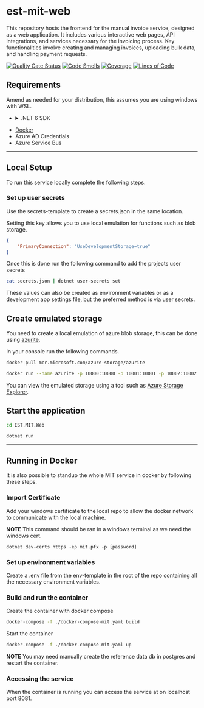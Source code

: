 # est-mit-web

This repository hosts the frontend for the manual invoice service, designed as a web application. It includes various interactive web pages, API integrations, and services necessary for the invoicing process. Key functionalities involve creating and managing invoices, uploading bulk data, and handling payment requests.

[![Quality Gate Status](https://sonarcloud.io/api/project_badges/measure?project=rpa-mit-web&metric=alert_status)](https://sonarcloud.io/summary/new_code?id=rpa-mit-web) [![Code Smells](https://sonarcloud.io/api/project_badges/measure?project=rpa-mit-web&metric=code_smells)](https://sonarcloud.io/summary/new_code?id=rpa-mit-web) [![Coverage](https://sonarcloud.io/api/project_badges/measure?project=rpa-mit-web&metric=coverage)](https://sonarcloud.io/summary/new_code?id=rpa-mit-web) [![Lines of Code](https://sonarcloud.io/api/project_badges/measure?project=rpa-mit-web&metric=ncloc)](https://sonarcloud.io/summary/new_code?id=rpa-mit-web)
## Requirements

Amend as needed for your distribution, this assumes you are using windows with WSL.

- <details>
    <summary> .NET 6 SDK </summary>
    
    #### Basic instructions for installing the .NET 6 SDK on a debian based system.
  
    Amend as needed for your distribution.

    ```bash
    wget https://packages.microsoft.com/config/debian/12/packages-microsoft-prod.deb -O packages-microsoft-prod.deb
    sudo dpkg -i packages-microsoft-prod.deb
    sudo apt-get update && sudo apt-get install -y dotnet-sdk-6.0
    ```
</details>

- [Docker](https://docs.docker.com/desktop/install/linux-install/)
- Azure AD Credentials
- Azure Service Bus
---
## Local Setup

To run this service locally complete the following steps.

### Set up user secrets

Use the secrets-template to create a secrets.json in the same location.

Setting this key allows you to use local emulation for functions such as blob storage.

```json 
{
	"PrimaryConnection": "UseDevelopmentStorage=true"
}
```

Once this is done run the following command to add the projects user secrets

```bash
cat secrets.json | dotnet user-secrets set
```

These values can also be created as environment variables or as a development app settings file, but the preferred method is via user secrets.

## Create emulated storage

You need to create a local emulation of azure blob storage, this can be done using [azurite](https://github.com/Azure/Azurite).

In your console run the following commands.

```bash
docker pull mcr.microsoft.com/azure-storage/azurite
```

```bash
docker run --name azurite -p 10000:10000 -p 10001:10001 -p 10002:10002 mcr.microsoft.com/azure-storage/azurite
```

You can view the emulated storage using a tool such as [Azure Storage Explorer](https://github.com/microsoft/AzureStorageExplorer).

## Start the application

```bash
cd EST.MIT.Web
```

```bash
dotnet run
```

---
## Running in Docker

It is also possible to standup the whole MIT service in docker by following these steps.

### Import Certificate

Add your windows certificate to the local repo to allow the docker network to communicate with the local machine.

**NOTE** This command should be ran in a windows terminal as we need the windows cert.
```pwsh
dotnet dev-certs https -ep mit.pfx -p [password]
```

### Set up environment variables

Create a .env file from the env-template in the root of the repo containing all the necessary environment variables.

### Build and run the container

Create the container with docker compose
```bash
docker-compose -f ./docker-compose-mit.yaml build
```

Start the container
```bash
docker-compose -f ./docker-compose-mit.yaml up
```

**NOTE** You may need manually create the reference data db in postgres and restart the container.

### Accessing the service

When the container is running you can access the service at on localhost port 8081.